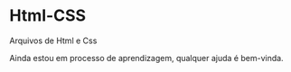 # Html-CSS
 Arquivos de Html e Css

 Ainda estou em processo de aprendizagem, qualquer ajuda é bem-vinda.
